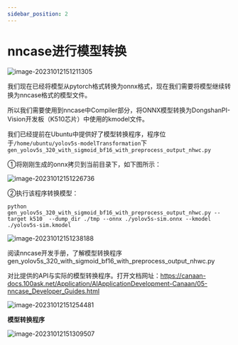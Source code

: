 ```yaml
---
sidebar_position: 2
---
```

# nncase进行模型转换

![image-20231012151211305](http://photos.100ask.net/eLinuxAI-TrainingDocs/image-20231012151211305.png)

我们现在已经将模型从pytorch格式转换为onnx格式，现在我们需要将模型继续转换为nncase格式的模型文件。



所以我们需要使用到nncase中Compiler部分，将ONNX模型转换为DongshanPI-Vision开发板（K510芯片）中使用的kmodel文件。



我们已经提前在Ubuntu中提供好了模型转换程序，程序位于`/home/ubuntu/yolov5s-modelTransformation`下`gen_yolov5s_320_with_sigmoid_bf16_with_preprocess_output_nhwc.py`

①将刚刚生成的onnx拷贝到当前目录下，如下图所示：

![image-20231012151226736](http://photos.100ask.net/eLinuxAI-TrainingDocs/image-20231012151226736.png)

②执行该程序转换模型：

```shell
python gen_yolov5s_320_with_sigmoid_bf16_with_preprocess_output_nhwc.py --target k510  --dump_dir ./tmp --onnx ./yolov5s-sim.onnx --kmodel ./yolov5s-sim.kmodel
```

![image-20231012151238188](http://photos.100ask.net/eLinuxAI-TrainingDocs/image-20231012151238188.png)

阅读nncase开发手册，了解模型转换程序gen_yolov5s_320_with_sigmoid_bf16_with_preprocess_output_nhwc.py

对比提供的API与实际的模型转换程序。打开文档网址：https://canaan-docs.100ask.net/Application/AIApplicationDevelopment-Canaan/05-nncase_Developer_Guides.html

![image-20231012151254481](http://photos.100ask.net/eLinuxAI-TrainingDocs/image-20231012151254481.png)

**模型转换程序**

![image-20231012151309507](http://photos.100ask.net/eLinuxAI-TrainingDocs/image-20231012151309507.png)